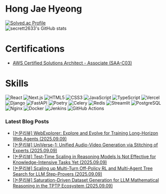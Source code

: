 # Hong Jae Hyeong

[![Solved.ac Profile](http://mazassumnida.wtf/api/v2/generate_badge?boj=secrett2633)](https://solved.ac/secrett2633/)  
![secrett2633's GitHub stats](https://github-readme-stats.vercel.app/api?username=secrett2633&show_icons=true&theme=radical)  

# Certifications
- [AWS Certified Solutions Architect - Associate (SAA-C03)](https://www.credly.com/badges/ee24ba15-e661-4741-bc4c-46bdaca76e75/public_url)

# Skills
![React](https://img.shields.io/badge/React-61DAFB.svg?&style=for-the-badge&logo=React&logoColor=white)
![Next.js](https://img.shields.io/badge/Next.js-000000.svg?&style=for-the-badge&logo=Next.js&logoColor=white)
![HTML5](https://img.shields.io/badge/HTML5-E34F26.svg?&style=for-the-badge&logo=HTML5&logoColor=white)
![CSS3](https://img.shields.io/badge/CSS3-1572B6.svg?&style=for-the-badge&logo=CSS3&logoColor=white)
![JavaScript](https://img.shields.io/badge/JavaScript-F7DF1E.svg?&style=for-the-badge&logo=JavaScript&logoColor=white)
![TypeScript](https://img.shields.io/badge/TypeScript-3178C6.svg?&style=for-the-badge&logo=TypeScript&logoColor=white)
![Vercel](https://img.shields.io/badge/Vercel-000000.svg?&style=for-the-badge&logo=Vercel&logoColor=white)  
![Django](https://img.shields.io/badge/Django-092E20.svg?&style=for-the-badge&logo=Django&logoColor=white)
![FastAPI](https://img.shields.io/badge/FastAPI-009688.svg?&style=for-the-badge&logo=FastAPI&logoColor=white)
![Poetry](https://img.shields.io/badge/Poetry-7031B9.svg?&style=for-the-badge&logo=Poetry&logoColor=white)
![Celery](https://img.shields.io/badge/Celery-378B29.svg?&style=for-the-badge&logo=Celery&logoColor=white)
![Redis](https://img.shields.io/badge/Redis-DC382D.svg?&style=for-the-badge&logo=Redis&logoColor=white)
![Streamlit](https://img.shields.io/badge/Streamlit-FF4B4B.svg?&style=for-the-badge&logo=Streamlit&logoColor=white)
![PostgreSQL](https://img.shields.io/badge/PostgreSQL-4169E1.svg?&style=for-the-badge&logo=PostgreSQL&logoColor=white)  
![Nginx](https://img.shields.io/badge/Nginx-009639.svg?&style=for-the-badge&logo=Nginx&logoColor=white)
![Docker](https://img.shields.io/badge/Docker-2496ED.svg?&style=for-the-badge&logo=Docker&logoColor=white)
![Jenkins](https://img.shields.io/badge/Jenkins-D24939.svg?&style=for-the-badge&logo=Jenkins&logoColor=white)
![GitHub Actions](https://img.shields.io/badge/GitHub%20Actions-2088FF.svg?&style=for-the-badge&logo=GitHub%20Actions&logoColor=white)

### Latest Blog Posts
- [[논문리뷰] WebExplorer: Explore and Evolve for Training Long-Horizon Web Agents (2025.09.09)](https://secrett2633.github.io/ai/review/2025-9-9-WebExplorer_Explore_and_Evolve_for_Training_Long-Horizon_Web_Agents/)
- [[논문리뷰] UniVerse-1: Unified Audio-Video Generation via Stitching of Experts (2025.09.09)](https://secrett2633.github.io/ai/review/2025-9-9-UniVerse-1_Unified_Audio-Video_Generation_via_Stitching_of_Experts/)
- [[논문리뷰] Test-Time Scaling in Reasoning Models Is Not Effective for Knowledge-Intensive Tasks Yet (2025.09.09)](https://secrett2633.github.io/ai/review/2025-9-9-Test-Time_Scaling_in_Reasoning_Models_Is_Not_Effective_for_Knowledge-Intensive_Tasks_Yet/)
- [[논문리뷰] Scaling up Multi-Turn Off-Policy RL and Multi-Agent Tree Search for LLM Step-Provers (2025.09.09)](https://secrett2633.github.io/ai/review/2025-9-9-Scaling_up_Multi-Turn_Off-Policy_RL_and_Multi-Agent_Tree_Search_for_LLM_Step-Provers/)
- [[논문리뷰] Saturation-Driven Dataset Generation for LLM Mathematical Reasoning in the TPTP Ecosystem (2025.09.09)](https://secrett2633.github.io/ai/review/2025-9-9-Saturation-Driven_Dataset_Generation_for_LLM_Mathematical_Reasoning_in_the_TPTP_Ecosystem/)